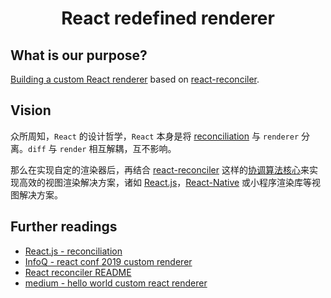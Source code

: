 <h1 align="center">React redefined renderer</h1>

## What is our purpose?

[Building a custom React renderer](https://www.youtube.com/watch?v=CGpMlWVcHok) based on [react-reconciler].

[react-reconciler]: https://www.npmjs.com/package/react-reconciler

## Vision

众所周知，`React` 的设计哲学，`React` 本身是将 [reconciliation][react-reconciliation] 与 `renderer` 分离。`diff` 与 `render` 相互解耦，互不影响。

那么在实现自定的渲染器后，再结合 [react-reconciler] 这样的[协调算法核心](https://reactjs.org/docs/reconciliation.html#the-diffing-algorithm)来实现高效的视图渲染解决方案，诸如 [React.js][site-react]，[React-Native][site-react-native] 或小程序渲染库等视图解决方案。

[react-reconciliation]: https://reactjs.org/docs/reconciliation.html
[site-react]: https://reactjs.org/
[site-react-native]: https://facebook.github.io/react-native/

## Further readings

- [React.js - reconciliation][react-reconciliation]
- [InfoQ - react conf 2019 custom renderer](https://www.infoq.com/news/2020/01/react-conf-2019-custom-renderer/)
- [React reconciler README](https://www.npmjs.com/package/react-reconciler)
- [medium - hello world custom react renderer](https://medium.com/@agent_hunt/hello-world-custom-react-renderer-9a95b7cd04bc)
